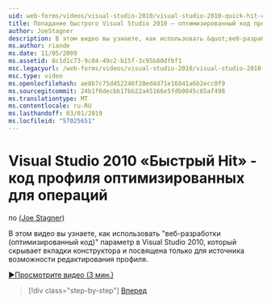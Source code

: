 ```yaml
---
uid: web-forms/videos/visual-studio-2010/visual-studio-2010-quick-hit-code-optimized-profile
title: Попадание быстрого Visual Studio 2010 — оптимизированный код профиля | Документация Майкрософт
author: JoeStagner
description: В этом видео вы узнаете, как использовать &quot;веб-разработки (оптимизированный код)&quot; профилирование параметр в Visual Studio 2010, который скрывает вкладки конструктора и...
ms.author: riande
ms.date: 11/05/2009
ms.assetid: 8c1d1c73-9c04-49c2-b15f-3c95b80dfbf1
msc.legacyurl: /web-forms/videos/visual-studio-2010/visual-studio-2010-quick-hit-code-optimized-profile
msc.type: video
ms.openlocfilehash: ae8b7c75d452246f20ed4d71e16841a6b2ecc0f9
ms.sourcegitcommit: 24b1f6decbb17bb22a45166e5fdb0845c65af498
ms.translationtype: MT
ms.contentlocale: ru-RU
ms.lasthandoff: 03/01/2019
ms.locfileid: "57025651"
---
```

<a name="visual-studio-2010-quick-hit---code-optimized-profile"></a>Visual Studio 2010 «Быстрый Hit» - код профиля оптимизированных для операций
====================
по [(Joe Stagner)](https://github.com/JoeStagner)

В этом видео вы узнаете, как использовать &quot;веб-разработки (оптимизированный код)&quot; параметр в Visual Studio 2010, который скрывает вкладки конструктора и посвящена только для источника возможности редактирования профиля. 

[&#9654;Просмотрите видео (3 мин.)](https://channel9.msdn.com/Blogs/ASP-NET-Site-Videos/visual-studio-2010-quick-hit-code-optimized-profile)

> [!div class="step-by-step"]
> [Вперед](visual-studio-2010-quick-hit-code-search-view-hierarchy.md)
